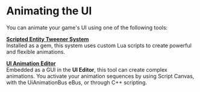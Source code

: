 # Animating the UI<a name="ui-animating"></a>

You can animate your game's UI using one of the following tools:

[**Scripted Entity Tweener System**](ui-animating-tweener.md)  
Installed as a gem, this system uses custom Lua scripts to create powerful and flexible animations\.

[**UI Animation Editor**](ui-animation.md)  
Embedded as a GUI in the **UI Editor**, this tool can create complex animations\. You activate your animation sequences by using Script Canvas, with the UiAnimationBus eBus, or through C\+\+ scripting\.